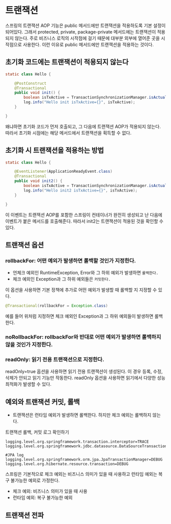 # 트랜잭션
스프링의 트랜잭션 AOP 기능은 public 메서드에만 트랜잭션을 적용하도록 기본 설정이 되어있다. 
그래서 protected, private, package-private 메서드에는 트랜잭션이 적용되지 않는다. 
주로 비즈니스 로직의 시작점에 걸기 때문에 대부분 외부에 열어준 곳을 시작점으로 사용한다. 이런 이유로 public 메서드에만 트랜잭션을 적용하는 것이다.

## 초기화 코드에는 트랜잭션이 적용되지 않는다
```java
static class Hello {

    @PostConstruct
    @Transactional
    public void init() {
        boolean isTxActive = TransactionSynchronizationManager.isActualTransactionActive();
        log.info("Hello init isTxActive={}", isTxActive);
    }

}
```
왜냐하면 초기화 코드가 먼저 호출되고, 그 다음에 트랜잭션 AOP가 적용되지 않는다. 따라서 초기화 시점에는 해당 메서드에서 트랜잭션을 획득할 수 없다.

## 초기화 시 트랜잭션을 적용하는 방법
```java
static class Hello {

    @EventListener(ApplicationReadyEvent.class)
    @Transactional
    public void init2() {
        boolean isTxActive = TransactionSynchronizationManager.isActualTransactionActive();
        log.info("Hello init2 isTxActive={}", isTxActive);
    }

}
```
이 이벤트는 트랜잭션 AOP를 포함한 스프링이 컨테이너가 완전히 생성되고 난 다음에 이벤트가 붙은 메서드를 호출해준다. 따라서 init2는
트랜잭션이 적용된 것을 확인할 수 있다.

## 트랜잭션 옵션
### rollbackFor: 어떤 예외가 발생하면 롤백할 것인가 지정한다.
- 언체크 예외인 RuntimeException, Error와 그 하위 예외가 발생하면 `롤백한다.`
- 체크 예외인 Exception과 그 하위 예외들은 `커밋한다.`

이 옵션을 사용하면 기본 정책에 추가로 어떤 예외가 발생할 때 롤백할 지 지정할 수 있다.
```java
@Transactional(rollbackFor = Exception.class)
```
예를 들어 위처럼 지정하면 체크 예외인 Exception과 그 하위 예외들이 발생하면 롤백한다.

### noRollbackFor: rollbackFor와 반대로 어떤 예외가 발생하면 롤백하지 않을 것인가 지정한다.

### readOnly: 읽기 전용 트랜잭션으로 지정한다.
readOnly=true 옵션을 사용하면 읽기 전용 트랜잭션이 생성된다. 이 경우 등록, 수정, 삭제가 안되고 읽기 기능만 작동한다.
readOnly 옵션을 사용하면 읽기에서 다양한 성능 최적화가 발생할 수 있다.

## 예외와 트랜잭션 커밋, 롤백
- 트랜잭션은 런타임 예외가 발생하면 롤백한다. 하지만 체크 예외는 롤백하지 않는다.

트랜잭션 롤백, 커밋 로그 확인하기
```properties
logging.level.org.springframework.transaction.interceptor=TRACE
logging.level.org.springframework.jdbc.datasource.DataSourceTransactionManager=DEBUG

#JPA log
logging.level.org.springframework.orm.jpa.JpaTransactionManager=DEBUG
logging.level.org.hibernate.resource.transaction=DEBUG
```

스프링은 기본적으로 체크 예외는 비즈니스 의미가 있을 때 사용하고 런타임 예외는 복구 불가능한 예외로 가정한다.
- 체크 예외: 비즈니스 의미가 있을 때 사용
- 런타임 예외: 복구 불가능한 예외

## 트랜잭션 전파